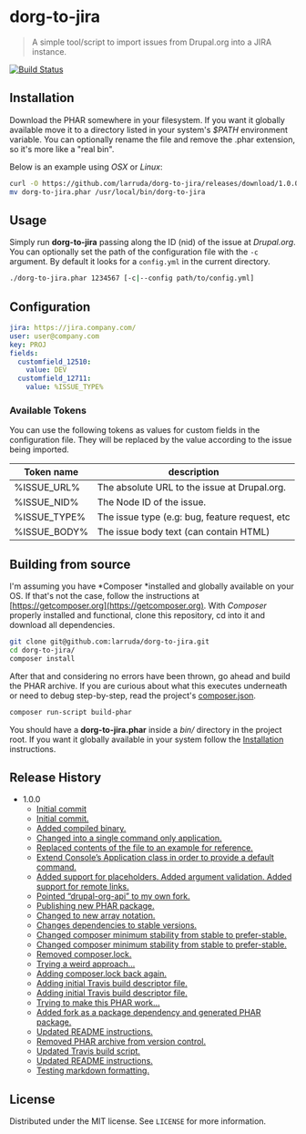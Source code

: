 # dorg-to-jira
> A simple tool/script to import issues from Drupal.org into a JIRA instance.

[![Build Status][travis-image]][travis-url]

## Installation

Download the PHAR somewhere in your filesystem. 
If you want it globally available move it to a directory listed in your system's *$PATH* environment variable.
You can optionally rename the file and remove the .phar extension, so it's more like a "real bin".

Below is an example using *OSX* or *Linux*:

```sh
curl -O https://github.com/larruda/dorg-to-jira/releases/download/1.0.0/dorg-to-jira.phar
mv dorg-to-jira.phar /usr/local/bin/dorg-to-jira
```

## Usage 

Simply run **dorg-to-jira** passing along the ID (nid) of the issue at *Drupal.org*.
You can optionally set the path of the configuration file with the `-c` argument. By default it looks for a `config.yml` in the current directory.

```sh
./dorg-to-jira.phar 1234567 [-c|--config path/to/config.yml]
```

## Configuration

```yaml
jira: https://jira.company.com/
user: user@company.com
key: PROJ
fields:
  customfield_12510:
    value: DEV
  customfield_12711:
    value: %ISSUE_TYPE%
```

### Available Tokens

You can use the following tokens as values for custom fields in the configuration file. 
They will be replaced by the value according to the issue being imported.

| Token name | description |
| ---------- | ----------- |
|%ISSUE_URL% | The absolute URL to the issue at Drupal.org. |
|%ISSUE_NID% | The Node ID of the issue. |
|%ISSUE_TYPE% | The issue type (e.g: bug, feature request, etc |
|%ISSUE_BODY% | The issue body text (can contain HTML) |
        

## Building from source

I'm assuming you have *Composer *installed and globally available on your OS.
If that's not the case, follow the instructions at [https://getcomposer.org](https://getcomposer.org).
With *Composer* properly installed and functional, clone this repository, cd into it and download all dependencies.

```sh
git clone git@github.com:larruda/dorg-to-jira.git
cd dorg-to-jira/
composer install
```

After that and considering no errors have been thrown, go ahead and build the PHAR archive.
If you are curious about what this executes underneath or need to debug step-by-step, read the project's [composer.json](composer.json).

```sh
composer run-script build-phar
```

You should have a **dorg-to-jira.phar** inside a *bin/* directory in the project root. 
If you want it globally available in your system follow the [Installation](#installation) instructions.

## Release History

* 1.0.0
    * [Initial commit](http://github.com/larruda/dorg-to-jira/commit/9437dbe6c765ceeb08f7b2092994d1c4740b0695)
    * [Initial commit.](http://github.com/larruda/dorg-to-jira/commit/6b28364964ef440526860dd6dcfd60bf09267ab7)
    * [Added compiled binary.](http://github.com/larruda/dorg-to-jira/commit/72b369ff4445ab1cb094a0917456682a15df67a8)
    * [Changed into a single command only application.](http://github.com/larruda/dorg-to-jira/commit/94780f574e47f51ee4592e6dbaa853531925082e)
    * [Replaced contents of the file to an example for reference.](http://github.com/larruda/dorg-to-jira/commit/02e2e3ad99eb797478688248a49458d1ce4bd00a)
    * [Extend Console’s Application class in order to provide a default command.](http://github.com/larruda/dorg-to-jira/commit/79221c5ea10bb4a2aabd4cf9b938dd9fa69a4dbe)
    * [Added support for placeholders. Added argument validation. Added support for remote links.](http://github.com/larruda/dorg-to-jira/commit/e95761d4b82f22a3654bb6c89b3adfade809160d)
    * [Pointed “drupal-org-api” to my own fork.](http://github.com/larruda/dorg-to-jira/commit/e74040a1b0cae6c7c90e0de8a123e9dd8bb6077d)
    * [Publishing new PHAR package.](http://github.com/larruda/dorg-to-jira/commit/3f20f9765d4bc0e63934559f58b689752d923b25)
    * [Changed to new array notation.](http://github.com/larruda/dorg-to-jira/commit/125af6c23602bc349178a1fb3cc67920ab423598)
    * [Changes dependencies to stable versions.](http://github.com/larruda/dorg-to-jira/commit/7638aa5513e88b8a8861c9755440f820ae91ea3e)
    * [Changed composer minimum stability from stable to prefer-stable.](http://github.com/larruda/dorg-to-jira/commit/ddc41c4fbf16c193d32ef56a552d9e3183743a43)
    * [Changed composer minimum stability from stable to prefer-stable.](http://github.com/larruda/dorg-to-jira/commit/4a597138eb82e39c2e2582e9efbe0da5a2837a83)
    * [Removed composer.lock.](http://github.com/larruda/dorg-to-jira/commit/500d7ee2f22ab909926cec3f3d8cf714ee19479e)
    * [Trying a weird approach…](http://github.com/larruda/dorg-to-jira/commit/af34758be41f340c32b02fdc56616212e250103c)
    * [Adding composer.lock back again.](http://github.com/larruda/dorg-to-jira/commit/4dc8efc6e00a7a4e5db35d0b3074ee1f373e9afd)
    * [Adding initial Travis build descriptor file.](http://github.com/larruda/dorg-to-jira/commit/a2065519b14926916ab93ee6fcc0d58a2e307562)
    * [Adding initial Travis build descriptor file.](http://github.com/larruda/dorg-to-jira/commit/5ca37cb0082630ca75b2ee1a9158ad8e77ad9de0)
    * [Trying to make this PHAR work…](http://github.com/larruda/dorg-to-jira/commit/fae31cfbd94a242ca213950125972897aec15a3a)
    * [Added fork as a package dependency and generated PHAR package.](http://github.com/larruda/dorg-to-jira/commit/1d76dd3eca03789a579ec5d5ed508d02b51a10cb)
    * [Updated README instructions.](http://github.com/larruda/dorg-to-jira/commit/e4a1e62ecc599b0b056c4b2847a505cff66a57fb)
    * [Removed PHAR archive from version control.](http://github.com/larruda/dorg-to-jira/commit/0c5fd911f9c8d138fb45d18dc5812f3dd59e1242)
    * [Updated Travis build script.](http://github.com/larruda/dorg-to-jira/commit/c00f200f301cc1e83a78751d3575e3c66539d863)
    * [Updated README instructions.](http://github.com/larruda/dorg-to-jira/commit/7d00a501be6a674723e188b9a3f03012fd6dee80)
    * [Testing markdown formatting.](http://github.com/larruda/dorg-to-jira/commit/5394884fd7f3f6df6db2389c761cb334fc64a7e5)

## License

Distributed under the MIT license. See ``LICENSE`` for more information.

[travis-image]: https://img.shields.io/travis/larruda/dorg-to-jira/master.svg?style=flat-square
[travis-url]: https://travis-ci.org/larruda/dorg-to-jira